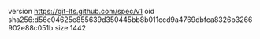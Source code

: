 version https://git-lfs.github.com/spec/v1
oid sha256:d56e04625e855639d350445bb8b011ccd9a4769dbfca8326b3266902e88c051b
size 1442
